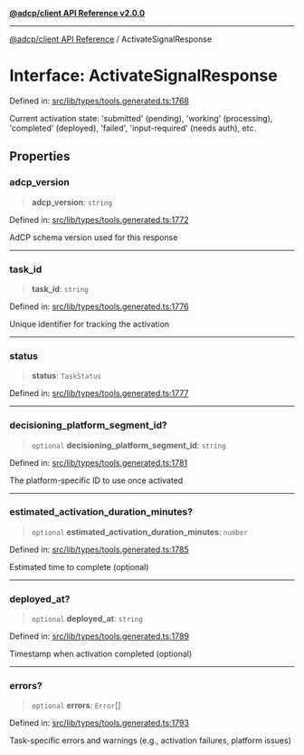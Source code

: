 [**@adcp/client API Reference v2.0.0**](../README.md)

***

[@adcp/client API Reference](../README.md) / ActivateSignalResponse

# Interface: ActivateSignalResponse

Defined in: [src/lib/types/tools.generated.ts:1768](https://github.com/adcontextprotocol/adcp-client/blob/e8953d756e5ce5fafa76c5e8fa2f0316f0da0998/src/lib/types/tools.generated.ts#L1768)

Current activation state: 'submitted' (pending), 'working' (processing), 'completed' (deployed), 'failed', 'input-required' (needs auth), etc.

## Properties

### adcp\_version

> **adcp\_version**: `string`

Defined in: [src/lib/types/tools.generated.ts:1772](https://github.com/adcontextprotocol/adcp-client/blob/e8953d756e5ce5fafa76c5e8fa2f0316f0da0998/src/lib/types/tools.generated.ts#L1772)

AdCP schema version used for this response

***

### task\_id

> **task\_id**: `string`

Defined in: [src/lib/types/tools.generated.ts:1776](https://github.com/adcontextprotocol/adcp-client/blob/e8953d756e5ce5fafa76c5e8fa2f0316f0da0998/src/lib/types/tools.generated.ts#L1776)

Unique identifier for tracking the activation

***

### status

> **status**: `TaskStatus`

Defined in: [src/lib/types/tools.generated.ts:1777](https://github.com/adcontextprotocol/adcp-client/blob/e8953d756e5ce5fafa76c5e8fa2f0316f0da0998/src/lib/types/tools.generated.ts#L1777)

***

### decisioning\_platform\_segment\_id?

> `optional` **decisioning\_platform\_segment\_id**: `string`

Defined in: [src/lib/types/tools.generated.ts:1781](https://github.com/adcontextprotocol/adcp-client/blob/e8953d756e5ce5fafa76c5e8fa2f0316f0da0998/src/lib/types/tools.generated.ts#L1781)

The platform-specific ID to use once activated

***

### estimated\_activation\_duration\_minutes?

> `optional` **estimated\_activation\_duration\_minutes**: `number`

Defined in: [src/lib/types/tools.generated.ts:1785](https://github.com/adcontextprotocol/adcp-client/blob/e8953d756e5ce5fafa76c5e8fa2f0316f0da0998/src/lib/types/tools.generated.ts#L1785)

Estimated time to complete (optional)

***

### deployed\_at?

> `optional` **deployed\_at**: `string`

Defined in: [src/lib/types/tools.generated.ts:1789](https://github.com/adcontextprotocol/adcp-client/blob/e8953d756e5ce5fafa76c5e8fa2f0316f0da0998/src/lib/types/tools.generated.ts#L1789)

Timestamp when activation completed (optional)

***

### errors?

> `optional` **errors**: `Error`[]

Defined in: [src/lib/types/tools.generated.ts:1793](https://github.com/adcontextprotocol/adcp-client/blob/e8953d756e5ce5fafa76c5e8fa2f0316f0da0998/src/lib/types/tools.generated.ts#L1793)

Task-specific errors and warnings (e.g., activation failures, platform issues)
